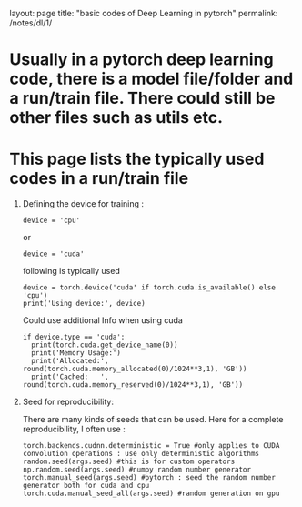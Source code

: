 layout: page
title: "basic codes of Deep Learning in pytorch"
permalink: /notes/dl/1/


# Usually in a pytorch deep learning code, there is a model file/folder and a run/train file. There could still be other files such as utils etc.
# This page lists the typically used codes in a run/train file 

1. Defining the device for training : 
    ```
    device = 'cpu' 
    ```
    or 
    ```
    device = 'cuda'
    ```
    
    following is typically used
    ```
    device = torch.device('cuda' if torch.cuda.is_available() else 'cpu')
    print('Using device:', device)
    ```
    
    Could use additional Info when using cuda
    ```
    if device.type == 'cuda':
      print(torch.cuda.get_device_name(0))
      print('Memory Usage:')
      print('Allocated:', round(torch.cuda.memory_allocated(0)/1024**3,1), 'GB'))
      print('Cached:   ', round(torch.cuda.memory_reserved(0)/1024**3,1), 'GB'))
    ```
2. Seed for reproducibility:

    There are many kinds of seeds that can be used. Here for a complete reproducibility, I often use : 
    ```
    torch.backends.cudnn.deterministic = True #only applies to CUDA convolution operations : use only deterministic algorithms
    random.seed(args.seed) #this is for custom operators 
    np.random.seed(args.seed) #numpy random number generator
    torch.manual_seed(args.seed) #pytorch : seed the random number generator both for cuda and cpu
    torch.cuda.manual_seed_all(args.seed) #random generation on gpu
    ```
    
